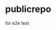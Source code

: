 # publicrepo
for e2e test







































































































































































































































































































































































































































































































































































